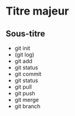 # Titre majeur
## Sous-titre
- git init
- (git log)
- git add
- git status
- git commit
- git status
- git pull
- git push
- git merge
- git branch